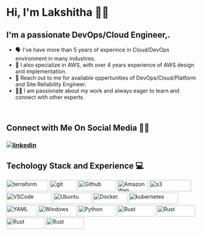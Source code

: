 # Hi, I'm Lakshitha 👋🏻

## **I'm a passionate DevOps/Cloud Engineer,.**
- 🗣 I've have more than 5 years of experince in Cloud/DevOps environment in many industires.
- 🚀 I also specialize in AWS, with over 4 years experience of AWS design and implementation.
- 📲 Reach out to me for available oppertunities of DevOps/Cloud/Platform and Site Reliability Engineer.
- 🤝🏻 I am passionate about my work and always eager to learn and connect with other experts.

<br>

## **Connect with Me On Social Media** 🤝🏻 &nbsp;

<h3 align="left">
<a href="https://www.linkedin.com/in/lakshitha-t/"><img src="https://img.icons8.com/color/96/000000/linkedin.png" alt="linkedin"/></a>

<br>

<h2>Techology Stack and Experience 💻</h2>

<p>
  
  <img alt="terraform" src="https://img.shields.io/badge/Terraform-7B42BC?style=for-the-badge&logo=Terraform&logoColor=white" width="110" height="30" />
  <img alt="git" src="https://img.shields.io/badge/-Git-F05032?style=flat-square&logo=git&logoColor=white" width="70" height="30" />
  <img alt="Github" src="https://img.shields.io/badge/GitHub-%23121011.svg?style=flat-square&logo=Github&logoColor=white" width="100" height="30"/>
  <img alt="Amazon Web Services" src="https://img.shields.io/badge/AWS-%23FF9900.svg?style=flat-square&logo=amazon-aws&logoColor=white" width="80" height="30"/>
  <img alt="s3" src="https://img.shields.io/badge/AmazonS3-%569A31.svg?style=flat-square&logo=amazons3&logoColor=white" width="110" height="30"/>
  <img alt="VSCode" src="https://img.shields.io/badge/Visual_Studio-5C2D91?style=for-the-badge&logo=visual%20studio%20code&logoColor=white" width="120" height="30"/>
  <img alt="Ubuntu" src="https://img.shields.io/badge/Ubuntu-E95420?style=flat-square&logo=ubuntu&logoColor=white" width="100" height="30"/>
  <img alt="Docker" src="https://img.shields.io/badge/-Docker-46a2f1?style=flat-square&logo=docker&logoColor=white" width="90" height="30"/>
  <img alt="kubernetes" src="https://img.shields.io/badge/Kubernetes-326ce5.svg?&style=flat-square&logo=Kubernetes&logoColor=white" width="130" height="30"/>
  <img alt="YAML" src="https://img.shields.io/badge/-Yaml-F05032?style=flat-square&logo=Yaml&logoColor=white" width="80" height="30" />
  <img alt="Windows" src="https://img.shields.io/badge/Microsoft-666666?style=for-the-badge&logo=microsoft&logoColor=white" width="100" height="30" />
  <img alt="Python" src="https://img.shields.io/badge/Python-%23306998?style=for-the-badge&logo=Python&color=%23FFE873" width="100" height="30" />
  <img alt="Rust" src="https://img.shields.io/badge/Rust-%23CD5C5C?style=for-the-badge&logo=Rust&logoColor=white&labelColor=%23CD5C5C" width="100" height="30" />
  <img alt="Rust" src="https://img.shields.io/badge/JSON-grey?style=for-the-badge&logo=json&labelColor=grey" width="100" height="30" />
  <img alt="Rust" src="https://img.shields.io/badge/Linux-%23ffae08?style=for-the-badge&logo=Linux&logoColor=black" width="100" height="30" />
  <img alt="Rust" src="https://img.shields.io/badge/Nginx-%2321ae8f?style=for-the-badge&logo=Nginx&logoColor=white" width="100" height="30" />

  
</p>
